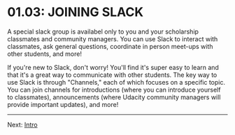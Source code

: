 # 01.03: JOINING SLACK
A special slack group is availabel only to you and your scholarship classmates and community managers. You can use Slack to interact with classmates, ask general questions, coordinate in person meet-ups with other students, and more!

If you're new to Slack, don't worry! You'll find it's super easy to learn and that it's a great way to communicate with other students. The key way to use Slack is through "Channels," each of which focuses on a specific topic. You can join channels for introductions (where you can introduce yourself to classmates), announcements (where Udacity community managers will provide important updates), and more!

- - -

Next: [Intro](../02-offline-first/01-intro.md)